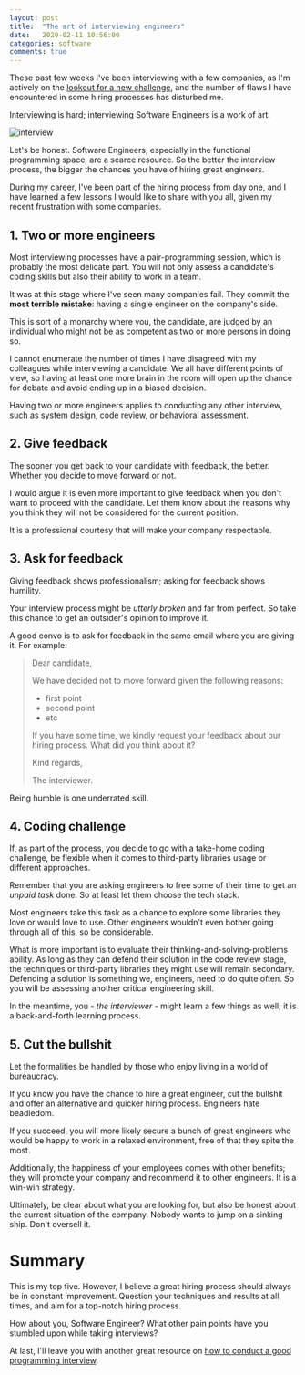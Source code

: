 ```yaml
---
layout: post
title:  "The art of interviewing engineers"
date:   2020-02-11 10:56:00
categories: software
comments: true
---
```


These past few weeks I've been interviewing with a few companies, as I'm actively on the [lookout for a new challenge](https://twitter.com/volpegabriel87/status/1224794505460822017), and the number of flaws I have encountered in some hiring processes has disturbed me.

Interviewing is hard; interviewing Software Engineers is a work of art.

![interview](../../images/interview.png)

Let's be honest. Software Engineers, especially in the functional programming space, are a scarce resource. So the better the interview process, the bigger the chances you have of hiring great engineers.

During my career, I've been part of the hiring process from day one, and I have learned a few lessons I would like to share with you all, given my recent frustration with some companies.

## 1. Two or more engineers

Most interviewing processes have a pair-programming session, which is probably the most delicate part. You will not only assess a candidate's coding skills but also their ability to work in a team.

It was at this stage where I've seen many companies fail. They commit the **most terrible mistake**: having a single engineer on the company's side.

This is sort of a monarchy where you, the candidate, are judged by an individual who might not be as competent as two or more persons in doing so.

I cannot enumerate the number of times I have disagreed with my colleagues while interviewing a candidate. We all have different points of view, so having at least one more brain in the room will open up the chance for debate and avoid ending up in a biased decision.

Having two or more engineers applies to conducting any other interview, such as system design, code review, or behavioral assessment.

## 2. Give feedback

The sooner you get back to your candidate with feedback, the better. Whether you decide to move forward or not.

I would argue it is even more important to give feedback when you don't want to proceed with the candidate. Let them know about the reasons why you think they will not be considered for the current position.

It is a professional courtesy that will make your company respectable.

## 3. Ask for feedback

Giving feedback shows professionalism; asking for feedback shows humility.

Your interview process might be *utterly broken* and far from perfect. So take this chance to get an outsider's opinion to improve it.

A good convo is to ask for feedback in the same email where you are giving it. For example:

> Dear candidate,
>
> We have decided not to move forward given the following reasons:
>
> - first point
> - second point
> - etc
>
> If you have some time, we kindly request your feedback about our hiring process. What did you think about it?
>
> Kind regards,
>
> The interviewer.

Being humble is one underrated skill.

## 4. Coding challenge

If, as part of the process, you decide to go with a take-home coding challenge, be flexible when it comes to third-party libraries usage or different approaches.

Remember that you are asking engineers to free some of their time to get an *unpaid task* done. So at least let them choose the tech stack.

Most engineers take this task as a chance to explore some libraries they love or would love to use. Other engineers wouldn't even bother going through all of this, so be considerable.

What is more important is to evaluate their thinking-and-solving-problems ability. As long as they can defend their solution in the code review stage, the techniques or third-party libraries they might use will remain secondary. Defending a solution is something we, engineers, need to do quite often. So you will be assessing another critical engineering skill.

In the meantime, you - *the interviewer* - might learn a few things as well; it is a back-and-forth learning process.

## 5. Cut the bullshit

Let the formalities be handled by those who enjoy living in a world of bureaucracy.

If you know you have the chance to hire a great engineer, cut the bullshit and offer an alternative and quicker hiring process. Engineers hate beadledom.

If you succeed, you will more likely secure a bunch of great engineers who would be happy to work in a relaxed environment, free of that they spite the most.

Additionally, the happiness of your employees comes with other benefits; they will promote your company and recommend it to other engineers. It is a win-win strategy.

Ultimately, be clear about what you are looking for, but also be honest about the current situation of the company. Nobody wants to jump on a sinking ship. Don't oversell it.

# Summary

This is my top five. However, I believe a great hiring process should always be in constant improvement. Question your techniques and results at all times, and aim for a top-notch hiring process.

How about you, Software Engineer? What other pain points have you stumbled upon while taking interviews?

At last, I'll leave you with another great resource on [how to conduct a good programming interview](http://www.lihaoyi.com/post/HowtoconductagoodProgrammingInterview.html).
